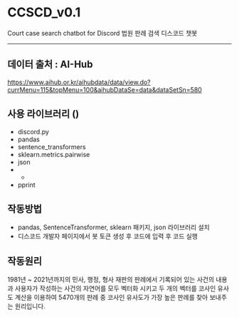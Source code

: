 # CCSCD_v0.1
Court case search chatbot for Discord
법원 판례 검색 디스코드 챗봇

--------
## 데이터 출처 : AI-Hub
https://www.aihub.or.kr/aihubdata/data/view.do?currMenu=115&topMenu=100&aihubDataSe=data&dataSetSn=580

## 사용 라이브러리 ()
 - discord.py
 - pandas
 - sentence_transformers
 - sklearn.metrics.pairwise
 - json
 - -
 - pprint

## 작동방법
 - pandas, SentenceTransformer, sklearn 패키지, json 라이브러리 설치
 - 디스코드 개발자 페이지에서 봇 토큰 생성 후 코드에 입력 후 코드 실행
 
## 작동원리
1981년 ~ 2021년까지의 민사, 행정, 형사 재판의 판례에서 기록되어 있는 사건의 내용과 사용자가 작성하는 사건의 자연어를 모두 벡터화 시키고 두 개의 벡터를 코사인 유사도 계산을 이용하여 5470개의 판례 중 코사인 유사도가 가장 높은 판례를 찾아 보내주는 원리입니다.
